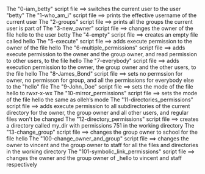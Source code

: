 The "0-iam_betty" script file ==> switches the current user to the user "betty"
The "1-who_am_i" script file ==> prints the effective username of the current user
The "2-groups" script file ==> prints all the groups the current user is part of
The "3-new_owner" script file ==> changes the owner of the file hello to the user betty
The "4-empty" script file ==> creates an empty file called hello
The "5-execute" script file ==> adds execute permission to the owner of the file hello
The "6-multiple_permissions" script file ==> adds execute permission to the owner and the group owner, and read permission to other users, to the file hello
The "7-everybody" script file ==> adds execution permission to the owner, the group owner and the other users, to the file hello
The "8-James_Bond" script file ==> sets no permssion for owner, no permisson for group, and all the permissions for everybody else to the "hello" file
The "9-John_Doe" script file ==> sets the mode of the file hello to rwxr-x-wx
The "10-mirror_permissions" script file ==> sets the mode of the file hello the same as olleh’s mode
The "11-directories_permissions" script file ==> adds execute permission to all subdirectories of the current directory for the owner, the group owner and all other users, and regular files won't be changed
The "12-directory_permissions" script file ==> creates a directory called my_dir with permissions 751 in the working directory
The "13-change_group" script file ==> changes the group owner to school for the file hello
The "100-change_owner_and_group" script file ==> changes the owner to vincent and the group owner to staff for all the files and directories in the working directory
The "101-symbolic_link_permissions" script file ==> changes the owner and the group owner of _hello to vincent and staff respectively
